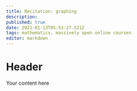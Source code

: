 ```yaml
---
title: Recitation: graphing
description: 
published: true
date: 2021-01-13T05:53:27.521Z
tags: mathematics, massively open online courses
editor: markdown
---
```


# Header
Your content here